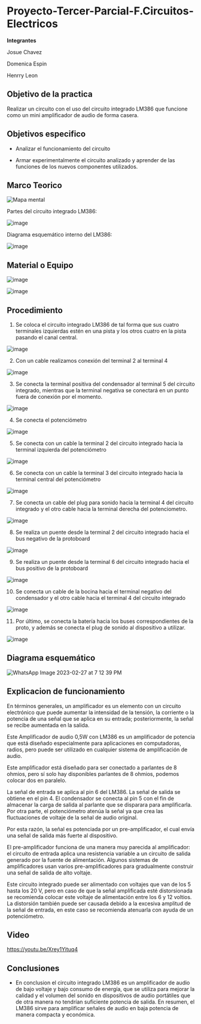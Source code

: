 # Proyecto-Tercer-Parcial-F.Circuitos-Electricos

**Integrantes**

Josue Chavez

Domenica Espin

Henrry Leon

## Objetivo de la practica

Realizar un circuito con el uso del circuito integrado LM386 que funcione como un mini amplificador de audio de forma casera.

## Objetivos especifico

- Analizar el funcionamiento del circuito 

-	Armar experimentalmente el circuito analizado y aprender de las funciones de los nuevos componentes utilizados.

## Marco Teorico

![Mapa mental](https://user-images.githubusercontent.com/116777118/221868641-ef493e15-4d14-4243-969c-6b617a4fb7ec.jpeg)

Partes del circuito integrado LM386:

![image](https://user-images.githubusercontent.com/116777118/221925671-a2e2a500-f0e8-4797-92d5-3d2e281cc082.png)

Diagrama esquemático interno del LM386:

![image](https://user-images.githubusercontent.com/116777118/221926236-1a1272e7-7251-4d56-b225-1fed99f9432c.png)

##  Material o Equipo

![image](https://user-images.githubusercontent.com/116777118/221866528-f70d779f-5055-4a33-8ece-3949494cb30a.png)

![image](https://user-images.githubusercontent.com/116777118/221866574-1195c5c6-a5f7-4567-a7d2-43c1ea7d81c3.png)

##  Procedimiento

1. Se coloca el circuito integrado LM386 de tal forma que sus cuatro terminales izquierdas estén en una pista y los otros cuatro en la pista pasando el canal central. 

![image](https://user-images.githubusercontent.com/116777118/221868890-3ac7ff01-6b91-4d37-9f63-c1fdfc16dce3.png)

2. Con un cable realizamos conexión del terminal 2 al terminal 4 

![image](https://user-images.githubusercontent.com/116777118/221869671-6624f173-388b-48d5-989e-647fd0b2fb93.png)

3. Se conecta la terminal positiva del condensador al terminal 5 del circuito integrado, mientras que la terminal negativa se conectará en un punto fuera de conexión por el momento.  

![image](https://user-images.githubusercontent.com/116777118/221869880-465c5a81-fb27-4fba-9753-08ef21f0c75d.png)

4. Se conecta el potenciómetro 

![image](https://user-images.githubusercontent.com/116777118/221869962-b5e88100-9d36-40a1-a1e3-69f6d3d3f115.png)

5. Se conecta con un cable la terminal 2 del circuito integrado hacia la terminal izquierda del potenciómetro 

![image](https://user-images.githubusercontent.com/116777118/221870043-baed95a3-030b-4591-a638-f1d574a9a486.png)

6. Se conecta con un cable la terminal 3 del circuito integrado hacia la terminal central del potenciómetro

![image](https://user-images.githubusercontent.com/116777118/221870148-2c779b76-2da9-4670-8218-bf4714dd323d.png)

7. Se conecta un cable del plug para sonido hacia la terminal 4 del circuito integrado y el otro cable hacia la terminal derecha del potenciometro. 

![image](https://user-images.githubusercontent.com/116777118/221870252-b542fa26-be7c-4564-9b2d-9dc69e29113a.png)

8. Se realiza un puente desde la terminal 2 del circuito integrado hacia el bus negativo de la protoboard 

![image](https://user-images.githubusercontent.com/116777118/221870302-abca48e1-bdbf-4658-bd71-da567447da5f.png)

9. Se realiza un puente desde la terminal 6 del circuito integrado hacia el bus positivo de la protoboard 

![image](https://user-images.githubusercontent.com/116777118/221870610-6c28cebc-db84-4d23-bb8d-61094a3df51e.png)

10. Se conecta un cable de la bocina hacia el terminal negativo del condensador y el otro cable hacia el terminal 4 del circuito integrado 

![image](https://user-images.githubusercontent.com/116777118/221870550-c146c3bf-082f-44b9-9dd8-3a397b513413.png)

11. Por último, se conecta la batería hacia los buses correspondientes de la proto, y además se conecta el plug de sonido al dispositivo a utilizar. 

![image](https://user-images.githubusercontent.com/116777118/221870488-fab1958e-46a9-4ee0-80e1-bfef2d82be4e.png)

## Diagrama esquemático

![WhatsApp Image 2023-02-27 at 7 12 39 PM](https://user-images.githubusercontent.com/116777118/221871527-52b6c7cf-8f35-4955-8895-aa496a9b38bd.jpeg)

## Explicacion de funcionamiento

En términos generales, un amplificador es un elemento con un circuito electrónico que puede aumentar la intensidad de la tensión, la corriente o la potencia de una señal que se aplica en su entrada; posteriormente, la señal se recibe aumentada en la salida.

Este Amplificador de audio 0,5W con LM386 es un amplificador de potencia que está diseñado especialmente para aplicaciones en computadoras, radios, pero puede ser utilizado en cualquier sistema de amplificación de audio.

Este amplificador está diseñado para ser conectado a parlantes de 8 ohmios, pero sí solo hay disponibles parlantes de 8 ohmios, podemos colocar dos en paralelo.

La señal de entrada se aplica al pin 6 del LM386. La señal de salida se obtiene en el pin 4. El condensador se conecta al pin 5 con el fin de almacenar la carga de salida al parlante que se disparara para amplificarla.  Por otra parte, el potenciómetro atenúa la señal ya que crea las fluctuaciones de voltaje de la señal de audio original. 

Por esta razón, la señal es potenciada por un pre-amplificador, el cual envía una señal de salida más fuerte al dispositivo.

El pre-amplificador funciona de una manera muy parecida al amplificador: el circuito de entrada aplica una resistencia variable a un circuito de salida generado por la fuente de alimentación. Algunos sistemas de amplificadores usan varios pre-amplificadores para gradualmente construir una señal de salida de alto voltaje.

Este circuito integrado puede ser alimentado con voltajes que van de los 5 hasta los 20 V, pero en caso de que la señal amplificada esté distorsionada se recomienda colocar este voltaje de alimentación entre los 6 y 12 voltios. La distorsión también puede ser causada debido a la excesiva amplitud de la señal de entrada, en este caso se recomienda atenuarla con ayuda de un potenciómetro.

## Video

https://youtu.be/Xrey1Yituq4

## Conclusiones

- En conclusion el circuito integrado LM386 es un amplificador de audio de bajo voltaje y bajo consumo de energía, que se utiliza para mejorar la calidad y el volumen del sonido en dispositivos de audio portátiles que de otra manera no tendrían suficiente potencia de salida. En resumen, el LM386 sirve para amplificar señales de audio en baja potencia de manera compacta y económica.

